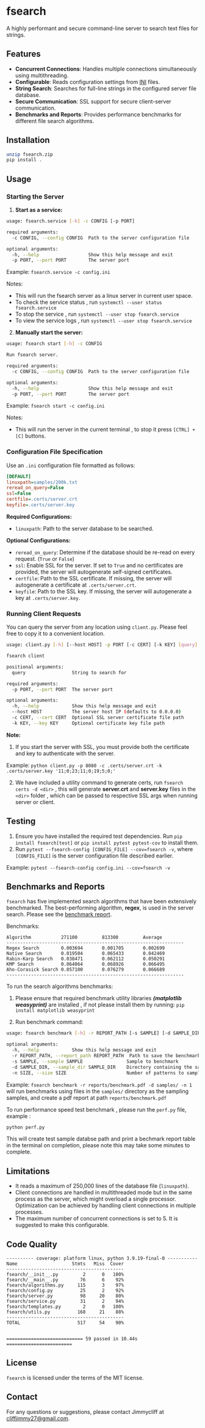 # fsearch

A highly performant and secure command-line server to search text files for strings.

## Features

- **Concurrent Connections**: Handles multiple connections simultaneously using multithreading.
- **Configurable**: Reads configuration settings from [INI](https://en.wikipedia.org/wiki/INI_file) files.
- **String Search**: Searches for full-line strings in the configured server file database.
- **Secure Communication**: SSL support for secure client-server communication.
- **Benchmarks and Reports**: Provides performance benchmarks for different file search algorithms.

## Installation

```bash
unzip fsearch.zip
pip install .
```

## Usage

### Starting the Server

1. **Start as a service:**

```bash
usage: fsearch.service [-h] -c CONFIG [-p PORT]

required arguments:
  -c CONFIG, --config CONFIG  Path to the server configuration file

optional arguments:
  -h, --help                  Show this help message and exit
  -p PORT, --port PORT        The server port
```

Example: `fsearch.service -c config.ini`

Notes:

- This will run the fsearch server as a linux server in current user space.
- To check the service status , run `systemctl --user status fsearch.service`
- To stop the service , run `systemctl --user stop fsearch.service`
- To view the service logs , run `systemctl --user stop fsearch.service`

2. **Manually start the server:**

```bash
usage: fsearch start [-h] -c CONFIG

Run fsearch server.

required arguments:
  -c CONFIG, --config CONFIG  Path to the server configuration file

optional arguments:
  -h, --help                  Show this help message and exit
  -p PORT, --port PORT        The server port
```

Example: `fsearch start -c config.ini`

Notes:

- This will run the server in the current terminal , to stop it press `[CTRL] + [C]` buttons.

### Configuration File Specification

Use an `.ini` configuration file formatted as follows:

```ini
[DEFAULT]
linuxpath=samples/200k.txt
reread_on_query=False
ssl=False
certfile=.certs/server.crt
keyfile=.certs/server.key
```

**Required Configurations:**

- `linuxpath`: Path to the server database to be searched.

**Optional Configurations:**

- `reread_on_query`: Determine if the database should be re-read on every request. (`True` or `False`)
- `ssl`: Enable SSL for the server. If set to `True` and no certificates are provided, the server will autogenerate self-signed certificates.
- `certfile`: Path to the SSL certificate. If missing, the server will autogenerate a certificate at `.certs/server.crt`.
- `keyfile`: Path to the SSL key. If missing, the server will autogenerate a key at `.certs/server.key`.

### Running Client Requests

You can query the server from any location using `client.py`. Please feel free to copy it to a convenient location.

```bash
usage: client.py [-h] [--host HOST] -p PORT [-c CERT] [-k KEY] [query]

fsearch client

positional arguments:
  query                 String to search for

required arguments:
  -p PORT, --port PORT  The server port

optional arguments:
  -h, --help            Show this help message and exit
  --host HOST           The server host IP (defaults to 0.0.0.0)
  -c CERT, --cert CERT  Optional SSL server certificate file path
  -k KEY, --key KEY     Optional certificate key file path
```

**Note:**
1. If you start the server with SSL, you must provide both the certificate and key to authenticate with the server.

Example: `python client.py -p 8080 -c .certs/server.crt -k .certs/server.key '11;0;23;11;0;19;5;0;'`

2. We have included a utility command to generate certs, run `fsearch certs -d <dir>` , this will generate **server.crt** and **server.key** files in the `<dir>` folder , which can be passed to respective SSL args when running server or client.

## Testing

1. Ensure you have installed the required test dependencies. Run `pip install fsearch[test]` or `pip install pytest pytest-cov` to install them.
2. Run `pytest --fsearch-config [CONFIG_FILE] --cov=fsearch -v`, where `[CONFIG_FILE]` is the server configuration file described earlier. 

Example: `pytest --fsearch-config config.ini --cov=fsearch -v`

## Benchmarks and Reports

`fsearch` has five implemented search algorithms that have been extensively benchmarked. The best-performing algorithm, **regex**, is used in the server search. Please see the [benchmark report](reports/benchmark.pdf).

Benchmarks:

```
Algorithm           271100         813300         Average        
-----------------------------------------------------------------
Regex Search        0.003694       0.001705       0.002699       
Native Search       0.019504       0.065433       0.042469       
Rabin-Karp Search   0.038471       0.062112       0.050291       
KMP Search          0.064064       0.068926       0.066495       
Aho-Corasick Search 0.057100       0.076279       0.066689       
-----------------------------------------------------------------
```

To run the search algorithms benchmarks:

1. Please ensure that required benchmark utility libraries  **_(matplotlib weasyprint)_** are installed , if not please install them by running:
`pip install matplotlib weasyprint`

2. Run benchmark command:

```bash
usage: fsearch benchmark [-h] -r REPORT_PATH [-s SAMPLE] [-d SAMPLE_DIR] [-n SIZE]

optional arguments:
  -h, --help            Show this help message and exit
  -r REPORT_PATH, --report_path REPORT_PATH  Path to save the benchmark report
  -s SAMPLE, --sample SAMPLE                Sample to benchmark
  -d SAMPLE_DIR, --sample_dir SAMPLE_DIR    Directory containing the sample files to benchmark
  -n SIZE, --size SIZE                      Number of patterns to sample with (default: 1)
```

Example: `fsearch benchmark -r reports/benchmark.pdf -d samples/ -n 1` will run benchmarks using files in the `samples/` directory as the sampling samples, and create a pdf report at path `reports/benchmark.pdf`

To run performance speed test benchmark , please run the `perf.py` file, example :

```bash
python perf.py
```
This will create test sample databse path and print a bechmark report table in the terminal on completion, please note this may take some minutes to complete.

## Limitations

- It reads a maximum of 250,000 lines of the database file (`linuxpath`).
- Client connections are handled in multithreaded mode but in the same process as the server, which might overload a single processor. Optimization can be achieved by handling client connections in multiple processes.
- The maximum number of concurrent connections is set to 5. It is suggested to make this configurable.

## Code Quality

```plaintext
---------- coverage: platform linux, python 3.9.19-final-0 -----------
Name                    Stmts   Miss  Cover
-------------------------------------------
fsearch/__init__.py         2      0   100%
fsearch/__main__.py        76      6    92%
fsearch/algorithms.py     115      3    97%
fsearch/config.py          25      2    92%
fsearch/server.py          98     20    80%
fsearch/service.py         31      2    94%
fsearch/templates.py        2      0   100%
fsearch/utils.py          168     21    88%
-------------------------------------------
TOTAL                     517     54    90%


============================ 59 passed in 10.44s ========================
```

## License

`fsearch` is licensed under the terms of the MIT license.

## Contact

For any questions or suggestions, please contact Jimmycliff at [cliffjimmy27@gmail.com](mailto:cliffjimmy27@gmail.com).